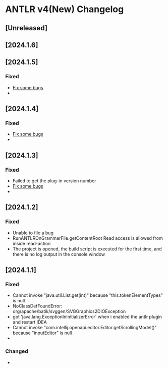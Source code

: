<!-- Keep a Changelog guide -> https://keepachangelog.com -->

# ANTLR v4(New) Changelog

## [Unreleased]

## [2024.1.6]

## [2024.1.5]

### Fixed
- [Fix some bugs](https://github.com/mbtsp/intellij-plugin-v4/milestone/2?closed=1)
-




## [2024.1.4]

### Fixed
- [Fix some bugs](https://github.com/mbtsp/intellij-plugin-v4/milestone/2?closed=1)
-



## [2024.1.3]

### Fixed
- Failed to get the plug-in version number
- [Fix some bugs](https://github.com/mbtsp/intellij-plugin-v4/milestone/1?closed=1)
- 



## [2024.1.2]

### Fixed
- Unable to file a bug
-  RunANTLROnGrammarFile.getContentRoot   Read access is allowed from inside read-action
- The project is opened, the build script is executed for the first time, and there is no log output in the console window

## [2024.1.1]

### Fixed
- Cannot invoke "java.util.List.get(int)" because "this.tokenElementTypes" is null
- NoClassDefFoundError: org/apache/batik/svggen/SVGGraphics2DIOException
- got 'java.lang.ExceptionInInitializerError' when i enabled the antlr plugin and restart IDEA
- Cannot invoke "com.intellij.openapi.editor.Editor.getScrollingModel()" because "inputEditor" is null
- 
### Changed
- 
